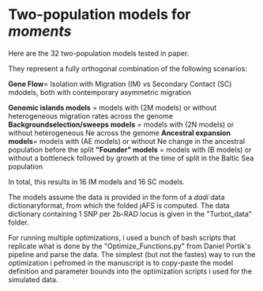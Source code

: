 # Two-population models for *moments*

Here are the 32 two-population models tested in paper. 

They represent a fully orthogonal combination of the following scenarios: 

**Gene Flow**= Isolation with Migration (IM) *v*s Secondary Contact (SC) mdodels, both with contemporary asymmetric migration

**Genomic islands models** = models with (2M models)  or without heterogeneous migration rates across the genome 
**Backgroundselection/sweeps models** = models with (2N models)  or without heterogeneous Ne  across the genome 
**Ancestral expansion models**= models with (AE models) or without Ne change in the ancestral population before the split
**"Founder" models** = models with (B models) or without a bottleneck followed by growth at the time of split in the Baltic Sea population

In total, this results in 16 IM models and 16 SC models. 

The models assume the data is provided in the form of a *dadi* data dictionaryformat, from which the folded jAFS is computed. The data dictionary containing 1 SNP per 2b-RAD locus is given in the "Turbot_data" folder.  

For running multiple optimizations, i used a bunch of bash scripts that replicate what is done by the "Optimize_Functions.py" from Daniel Portik's pipeline and parse the data. The simplest (but not the fastes) way to run the optimization i pefromed in the manuscript is to copy-paste the model definition and parameter bounds into the optimization scripts i used for the simulated data. 


